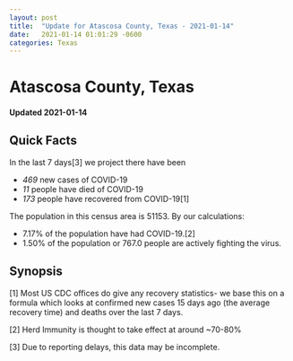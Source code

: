 ```yaml
---
layout: post
title:  "Update for Atascosa County, Texas - 2021-01-14"
date:   2021-01-14 01:01:29 -0600
categories: Texas
---
```


# Atascosa County, Texas
#### Updated 2021-01-14

## Quick Facts

In the last 7 days[3] we project there have been
- *469* new cases of COVID-19
- *11* people have died of COVID-19
- *173* people have recovered from COVID-19[1]

The population in this census area is 51153. By our calculations:
- 7.17% of the population have had COVID-19.[2]
- 1.50% of the population or 767.0 people are actively fighting the virus.

## Synopsis




[1] Most US CDC offices do give any recovery statistics- we base this on a formula which looks at confirmed new cases
15 days ago (the average recovery time) and deaths over the last 7 days.

[2] Herd Immunity is thought to take effect at around ~70-80%

[3] Due to reporting delays, this data may be incomplete.
 
    